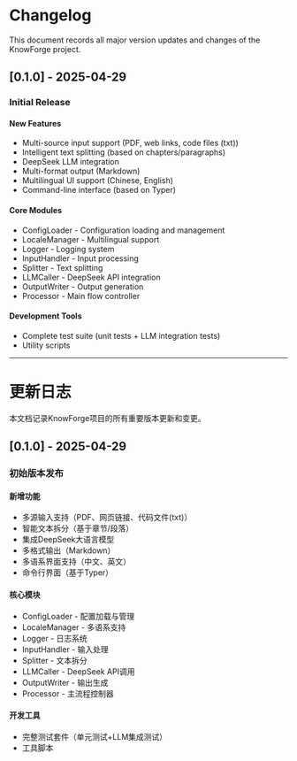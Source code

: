 <!--
 * @Author: @ydzat
 * @Date: 2025-04-29 01:30:33
 * @LastEditors: @ydzat
 * @LastEditTime: 2025-04-29 02:00:15
 * @Description: 
-->

# Changelog

This document records all major version updates and changes of the KnowForge project.

## [0.1.0] - 2025-04-29

### Initial Release

#### New Features
- Multi-source input support (PDF, web links, code files (txt))
- Intelligent text splitting (based on chapters/paragraphs)
- DeepSeek LLM integration
- Multi-format output (Markdown)
- Multilingual UI support (Chinese, English)
- Command-line interface (based on Typer)

#### Core Modules
- ConfigLoader - Configuration loading and management
- LocaleManager - Multilingual support
- Logger - Logging system
- InputHandler - Input processing
- Splitter - Text splitting
- LLMCaller - DeepSeek API integration
- OutputWriter - Output generation
- Processor - Main flow controller

#### Development Tools
- Complete test suite (unit tests + LLM integration tests)
- Utility scripts

---

# 更新日志

本文档记录KnowForge项目的所有重要版本更新和变更。

## [0.1.0] - 2025-04-29

### 初始版本发布

#### 新增功能
- 多源输入支持（PDF、网页链接、代码文件(txt)）
- 智能文本拆分（基于章节/段落）
- 集成DeepSeek大语言模型
- 多格式输出（Markdown）
- 多语系界面支持（中文、英文）
- 命令行界面（基于Typer）

#### 核心模块
- ConfigLoader - 配置加载与管理
- LocaleManager - 多语系支持
- Logger - 日志系统
- InputHandler - 输入处理
- Splitter - 文本拆分
- LLMCaller - DeepSeek API调用
- OutputWriter - 输出生成
- Processor - 主流程控制器

#### 开发工具
- 完整测试套件（单元测试+LLM集成测试）
- 工具脚本